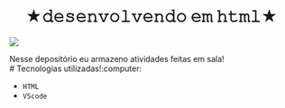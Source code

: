 <h1 align="center"> ★𝚍𝚎𝚜𝚎𝚗𝚟𝚘𝚕𝚟𝚎𝚗𝚍𝚘 𝚎𝚖 𝚑𝚝𝚖𝚕★ </h1
<p align="center">
<img loading="lazy" src="https://img.shields.io/badge/html5-%23E34F26.svg?style=for-the-badge&logo=html5&logoColor=white"/>
</p>
Nesse depositório eu armazeno atividades feitas em sala! <br>
# Tecnologias utilizadas!:computer:

- `HTML`
- `VScode`

                                                       

